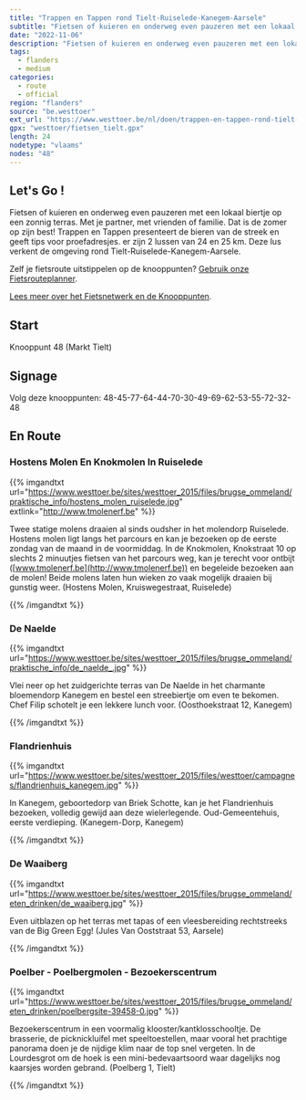 ```yaml
---
title: "Trappen en Tappen rond Tielt-Ruiselede-Kanegem-Aarsele"
subtitle: "Fietsen of kuieren en onderweg even pauzeren met een lokaal biertje op een zonnig terras"
date: "2022-11-06"
description: "Fietsen of kuieren en onderweg even pauzeren met een lokaal biertje op een zonnig terras" 
tags:
  - flanders
  - medium
categories: 
  - route
  - official
region: "flanders"
source: "be.westtoer"
ext_url: "https://www.westtoer.be/nl/doen/trappen-en-tappen-rond-tielt-ruiselede-kanegem-aarsele"
gpx: "westtoer/fietsen_tielt.gpx"
length: 24
nodetype: "vlaams"
nodes: "48"
---
```


## Let's Go !

Fietsen of kuieren en onderweg even pauzeren met een lokaal biertje op een zonnig terras. Met je partner, met vrienden of familie. Dat is de zomer op zijn best! Trappen en Tappen presenteert de bieren van de streek en geeft tips voor proefadresjes. er zijn 2 lussen van 24 en 25 km. Deze lus verkent de omgeving rond Tielt-Ruiselede-Kanegem-Aarsele.

Zelf je fietsroute uitstippelen op de knooppunten? [Gebruik onze Fietsrouteplanner](http://www.westtoer.be/nl/fietsrouteplanner).

[Lees meer over het Fietsnetwerk en de Knooppunten](http://www.westtoer.be/nl/inspiratie/fietsnetwerk).

## Start 

Knooppunt 48 (Markt Tielt)

## Signage

Volg deze knooppunten: 48-45-77-64-44-70-30-49-69-62-53-55-72-32-48

## En Route

### Hostens Molen En Knokmolen In Ruiselede

{{% imgandtxt url="https://www.westtoer.be/sites/westtoer_2015/files/brugse_ommeland/praktische_info/hostens_molen_ruiselede.jpg" extlink="http://www.tmolenerf.be" %}}

Twee statige molens draaien al sinds oudsher in het molendorp Ruiselede. Hostens molen ligt langs het parcours en kan je bezoeken op de eerste zondag van de maand in de voormiddag. In de Knokmolen, Knokstraat 10 op slechts 2 minuutjes fietsen van het parcours weg, kan je terecht voor ontbijt ([www.tmolenerf.be](http://www.tmolenerf.be)) en begeleide bezoeken aan de molen! Beide molens laten hun wieken zo vaak mogelijk draaien bij gunstig weer. (Hostens Molen, Kruiswegestraat, Ruiselede)

{{% /imgandtxt %}}

### De Naelde

{{% imgandtxt url="https://www.westtoer.be/sites/westtoer_2015/files/brugse_ommeland/praktische_info/de_naelde_.jpg" %}}

Vlei neer op het zuidgerichte terras van De Naelde in het charmante bloemendorp Kanegem en bestel een streebiertje om even te bekomen. Chef Filip schotelt je een lekkere lunch voor. (Oosthoekstraat 12, Kanegem)

{{% /imgandtxt %}}

### Flandrienhuis

{{% imgandtxt url="https://www.westtoer.be/sites/westtoer_2015/files/westtoer/campagnes/flandrienhuis_kanegem.jpg" %}}

In Kanegem, geboortedorp van Briek Schotte, kan je het Flandrienhuis bezoeken, volledig gewijd aan deze wielerlegende. Oud-Gemeentehuis, eerste verdieping. (Kanegem-Dorp, Kanegem)

{{% /imgandtxt %}}

### De Waaiberg

{{% imgandtxt url="https://www.westtoer.be/sites/westtoer_2015/files/brugse_ommeland/eten_drinken/de_waaiberg.jpg" %}}

Even uitblazen op het terras met tapas of een vleesbereiding rechtstreeks van de Big Green Egg! (Jules Van Ooststraat 53, Aarsele)

{{% /imgandtxt %}}

### Poelber - Poelbergmolen - Bezoekerscentrum

{{% imgandtxt url="https://www.westtoer.be/sites/westtoer_2015/files/brugse_ommeland/eten_drinken/poelbergsite-39458-0.jpg" %}}

Bezoekerscentrum in een voormalig klooster/kantklosschooltje. De brasserie, de picknickluifel met speeltoestellen, maar vooral het prachtige panorama doen je de nijdige klim naar de top snel vergeten. In de Lourdesgrot om de hoek is een mini-bedevaartsoord waar dagelijks nog kaarsjes worden gebrand. (Poelberg 1, Tielt)

{{% /imgandtxt %}}
